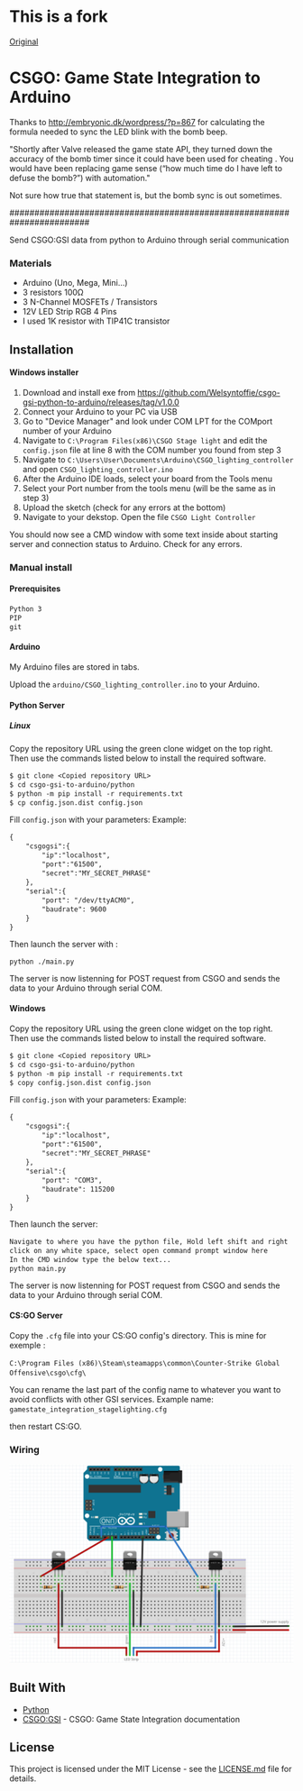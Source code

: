 # This is a fork
[Original](https://github.com/synyster0fa7x/csgo-gsi-to-arduino)

# CSGO: Game State Integration to Arduino

Thanks to http://embryonic.dk/wordpress/?p=867
for calculating the formula needed to sync the LED blink with the bomb beep.

"Shortly after Valve released the game state API, they turned down the accuracy of the bomb timer since it could have been used for cheating . You would have been replacing game sense (“how much time do I have left to defuse the bomb?”) with automation."

Not sure how true that statement is, but the bomb sync is out sometimes.

########################################################################


Send CSGO:GSI data from python to Arduino through serial communication

### Materials

* Arduino (Uno, Mega, Mini...)
* 3 resistors 100Ω
* 3 N-Channel MOSFETs / Transistors
* 12V LED Strip RGB 4 Pins
* I used 1K resistor with TIP41C transistor

## Installation

#### Windows installer

1. Download and install exe from https://github.com/Welsyntoffie/csgo-gsi-python-to-arduino/releases/tag/v1.0.0
2. Connect your Arduino to your PC via USB
3. Go to "Device Manager" and look under COM LPT for the COMport number of your Arduino
4. Navigate to `C:\Program Files(x86)\CSGO Stage light` and edit the `config.json` file at line 8 with the COM number you found from step 3
5. Navigate to `C:\Users\User\Documents\Arduino\CSGO_lighting_controller` and open `CSGO_lighting_controller.ino`
6. After the Arduino IDE loads, select your board from the Tools menu
7. Select your Port number from the tools menu (will be the same as in step 3)
8. Upload the sketch (check for any errors at the bottom)
9. Navigate to your dekstop. Open the file `CSGO Light Controller`

You should now see a CMD window with some text inside about starting server and connection status to Arduino. Check for any errors.

### Manual install

#### Prerequisites

```
Python 3
PIP
git
```

#### Arduino
My Arduino files are stored in tabs.

Upload the `arduino/CSGO_lighting_controller.ino` to your Arduino.

#### Python Server

##### Linux
Copy the repository URL using the green clone widget on the top right.
Then use the commands listed below to install the required software.
```
$ git clone <Copied repository URL>
$ cd csgo-gsi-to-arduino/python
$ python -m pip install -r requirements.txt
$ cp config.json.dist config.json
```

Fill `config.json` with your parameters:
Example:
```
{
    "csgogsi":{
        "ip":"localhost",
        "port":"61500",
        "secret":"MY_SECRET_PHRASE"
    },
    "serial":{
        "port": "/dev/ttyACM0",
        "baudrate": 9600
    }
}
```

Then launch the server with :
```
python ./main.py
```

The server is now listenning for POST request from CSGO and sends the data to your Arduino through serial COM.

#### Windows
Copy the repository URL using the green clone widget on the top right.
Then use the commands listed below to install the required software.
```
$ git clone <Copied repository URL>
$ cd csgo-gsi-to-arduino/python
$ python -m pip install -r requirements.txt
$ copy config.json.dist config.json
```

Fill `config.json` with your parameters:
Example:
```
{
    "csgogsi":{
        "ip":"localhost",
        "port":"61500",
        "secret":"MY_SECRET_PHRASE"
    },
    "serial":{
        "port": "COM3",
        "baudrate": 115200
    }
}
```

Then launch the server:
```
Navigate to where you have the python file, Hold left shift and right click on any white space, select open command prompt window here
In the CMD window type the below text...
python main.py
```

The server is now listenning for POST request from CSGO and sends the data to your Arduino through serial COM.


#### CS:GO Server

Copy the `.cfg` file into your CS:GO config's directory. This is mine for exemple : 

`C:\Program Files (x86)\Steam\steamapps\common\Counter-Strike Global Offensive\csgo\cfg\`

You can rename the last part of the config name to whatever you want to avoid conflicts with other GSI services.
Example name:
`gamestate_integration_stagelighting.cfg`

then restart CS:GO.

### Wiring

![csgo gsi led strip arduino](arduino/wiring.png)

## Built With

* [Python](https://www.python.org/)
* [CSGO:GSI](https://developer.valvesoftware.com/wiki/Counter-Strike:_Global_Offensive_Game_State_Integration) - CSGO: Game State Integration documentation

## License

This project is licensed under the MIT License - see the [LICENSE.md](LICENSE.md) file for details.

